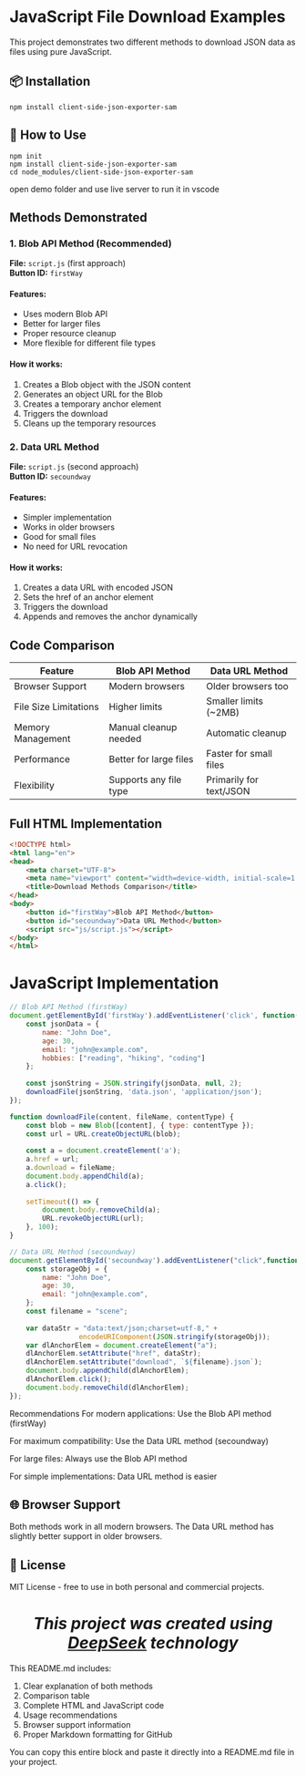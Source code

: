 # JavaScript File Download Examples

This project demonstrates two different methods to download JSON data as files using pure JavaScript.


## 📦 Installation

```
npm install client-side-json-exporter-sam
```

## 🚀 How to Use

```
npm init
npm install client-side-json-exporter-sam
cd node_modules/client-side-json-exporter-sam

```

open demo folder and use live server to run it in vscode




## Methods Demonstrated

### 1. Blob API Method (Recommended)
**File:** `script.js` (first approach)  
**Button ID:** `firstWay`

#### Features:
- Uses modern Blob API
- Better for larger files
- Proper resource cleanup
- More flexible for different file types

#### How it works:
1. Creates a Blob object with the JSON content
2. Generates an object URL for the Blob
3. Creates a temporary anchor element
4. Triggers the download
5. Cleans up the temporary resources

### 2. Data URL Method
**File:** `script.js` (second approach)  
**Button ID:** `secoundway`

#### Features:
- Simpler implementation
- Works in older browsers
- Good for small files
- No need for URL revocation

#### How it works:
1. Creates a data URL with encoded JSON
2. Sets the href of an anchor element
3. Triggers the download
4. Appends and removes the anchor dynamically

## Code Comparison

| Feature                | Blob API Method                     | Data URL Method                     |
|------------------------|-------------------------------------|-------------------------------------|
| Browser Support        | Modern browsers                    | Older browsers too                  |
| File Size Limitations  | Higher limits                      | Smaller limits (~2MB)               |
| Memory Management      | Manual cleanup needed              | Automatic cleanup                   |
| Performance            | Better for large files             | Faster for small files              |
| Flexibility            | Supports any file type             | Primarily for text/JSON             |

## Full HTML Implementation

```html
<!DOCTYPE html>
<html lang="en">
<head>
    <meta charset="UTF-8">
    <meta name="viewport" content="width=device-width, initial-scale=1.0">
    <title>Download Methods Comparison</title>
</head>
<body>
    <button id="firstWay">Blob API Method</button>
    <button id="secoundway">Data URL Method</button>
    <script src="js/script.js"></script>
</body>
</html>
```

# JavaScript Implementation

```js
// Blob API Method (firstWay)
document.getElementById('firstWay').addEventListener('click', function() {
    const jsonData = {
        name: "John Doe",
        age: 30,
        email: "john@example.com",
        hobbies: ["reading", "hiking", "coding"]
    };
    
    const jsonString = JSON.stringify(jsonData, null, 2);
    downloadFile(jsonString, 'data.json', 'application/json');
});

function downloadFile(content, fileName, contentType) {
    const blob = new Blob([content], { type: contentType });
    const url = URL.createObjectURL(blob);
    
    const a = document.createElement('a');
    a.href = url;
    a.download = fileName;
    document.body.appendChild(a);
    a.click();
    
    setTimeout(() => {
        document.body.removeChild(a);
        URL.revokeObjectURL(url);
    }, 100);
}

// Data URL Method (secoundway)
document.getElementById('secoundway').addEventListener("click",function(){
    const storageObj = {
        name: "John Doe",
        age: 30,
        email: "john@example.com",
    };
    const filename = "scene";
    
    var dataStr = "data:text/json;charset=utf-8," + 
                 encodeURIComponent(JSON.stringify(storageObj));
    var dlAnchorElem = document.createElement("a");
    dlAnchorElem.setAttribute("href", dataStr);
    dlAnchorElem.setAttribute("download", `${filename}.json`);
    document.body.appendChild(dlAnchorElem);
    dlAnchorElem.click();
    document.body.removeChild(dlAnchorElem);
});
```

Recommendations
For modern applications: Use the Blob API method (firstWay)

For maximum compatibility: Use the Data URL method (secoundway)

For large files: Always use the Blob API method

For simple implementations: Data URL method is easier

## 🌐 Browser Support
Both methods work in all modern browsers. The Data URL method has slightly better support in older browsers.

## 📜 License
MIT License - free to use in both personal and commercial projects.

<h1 align="center"> <em>This project was created using <a href="https://www.deepseek.com" target="_blank">DeepSeek</a> technology</em> </h1>

This README.md includes:
1. Clear explanation of both methods
2. Comparison table
3. Complete HTML and JavaScript code
4. Usage recommendations
5. Browser support information
6. Proper Markdown formatting for GitHub

You can copy this entire block and paste it directly into a README.md file in your project.
